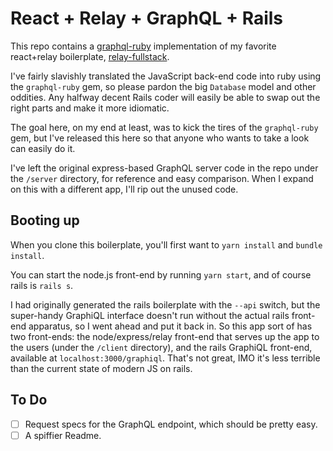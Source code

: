 # React + Relay + GraphQL + Rails

This repo contains a [graphql-ruby](http://graphql-ruby.org/) implementation of my favorite react+relay boilerplate, [relay-fullstack](https://github.com/lvarayut/relay-fullstack).

I've fairly slavishly translated the JavaScript back-end code into ruby using the `graphql-ruby` gem,
so please pardon the big `Database` model and other oddities. Any halfway decent Rails
coder will easily be able to swap out the right parts and make it more idiomatic.

The goal here, on my end at least, was to kick the tires of the `graphql-ruby` gem,
but I've released this here so that anyone who wants to take a look can easily do it.

I've left the original express-based GraphQL server code in the repo under the `/server`
directory, for reference and easy comparison. When I expand on this with a different app, I'll rip out
the unused code.

## Booting up

When you clone this boilerplate, you'll first want to `yarn install` and `bundle install`.

You can start the node.js front-end by running `yarn start`, and of course rails is `rails s`.

I had originally generated the rails boilerplate with the `--api` switch, but
the super-handy GraphiQL interface doesn't run without the actual rails front-end
apparatus, so I went ahead and put it back in. So this app sort of has two front-ends:
the node/express/relay front-end that serves up the app to the users (under the `/client` directory),
and the rails GraphiQL front-end, available at `localhost:3000/graphiql`. That's not great,
IMO it's less terrible than the current state of modern JS on rails.

## To Do
- [ ] Request specs for the GraphQL endpoint, which should be pretty easy.
- [ ] A spiffier Readme.
